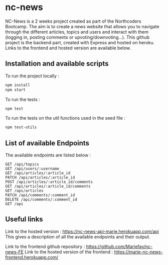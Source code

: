 # nc-news

NC-News is a 2 weeks project created as part of the Northcoders Bootcamp. The aim is to create a news website that allows you to navigate through the different articles, topics and users and interact with them (logging in, posting comments or upvoting/downvoting...). This github project is the backend part, created with Express and hosted on heroku.  
Links to the frontend and hosted version are available below.


## Installation and available scripts

To run the project locally :

```bash
npm install
npm start
```

To run the tests :

```bash
npm test
```

To run the tests on the util functions used in the seed file :

```bash
npm test-utils
```

## List of available Endpoints

The available endpoints are listed below :
```http
GET /api/topics
GET /api/users/:username
GET /api/articles/:article_id
PATCH /api/articles/:article_id
POST /api/articles/:article_id/comments
GET /api/articles/:article_id/comments
GET /api/articles
PATCH /api/comments/:comment_id
DELETE /api/comments/:comment_id
GET /api
```

## Useful links

Link to the hosted version : https://nc-news-api-marie.herokuapp.com/api
This gives a description of all the available endpoints and their output.

Link to the frontend github repository : https://github.com/Mariefay/nc-news-FE
Link to the hosted version of the frontend : https://marie-nc-news-frontend.herokuapp.com/
